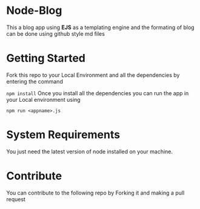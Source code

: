 # Node-Blog
This a blog app using **EJS** as a templating engine and the formating of blog can be done using github style md files

# Getting Started
Fork this repo to your Local Environment and all the dependencies by entering the command

```npm install```
Once you install all the dependencies you can run the app in your Local environment using

```npm run <appname>.js```

# System Requirements
You just need the latest version of node installed on your machine.

# Contribute
You can contribute to the following repo by Forking it and making a pull request
